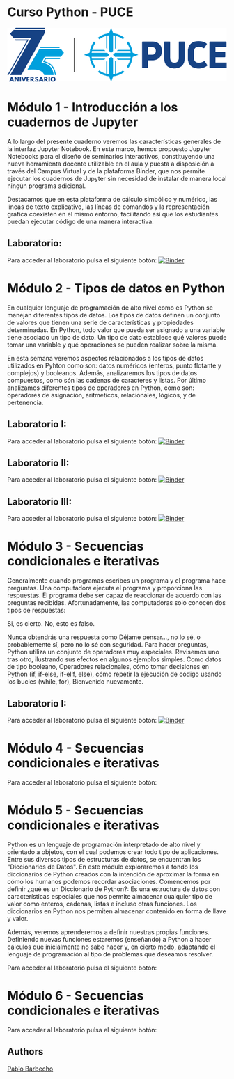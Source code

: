 # Curso Python - PUCE

![logo](logo.png)
# Módulo 1 - Introducción a los cuadernos de Jupyter

A lo largo del presente cuaderno veremos las características generales de la interfaz Jupyter Notebook. En este marco, hemos propuesto Jupyter Notebooks para el diseño de seminarios interactivos, constituyendo una nueva herramienta docente utilizable en el aula y puesta a disposición a través del Campus Virtual y de la plataforma Binder, que nos permite ejecutar los cuadernos de Jupyter sin necesidad de instalar de manera local ningún programa adicional. 

Destacamos que en esta plataforma de cálculo simbólico y numérico, las líneas de texto explicativo, las líneas de comandos y la representación gráfica coexisten en el mismo entorno, facilitando así que los estudiantes puedan ejecutar código de una manera interactiva.

## Laboratorio: 
Para acceder al laboratorio pulsa el siguiente botón:
[![Binder](https://mybinder.org/badge_logo.svg)](https://mybinder.org/v2/gh/Pbarbecho/Curso_Python.git/main?labpath=Introduccion_Jupyter.ipynb)


# Módulo 2 - Tipos de datos en Python

En cualquier lenguaje de programación de alto nivel como es Python se manejan diferentes tipos de datos. Los tipos de datos definen un conjunto de valores que tienen una serie de características y propiedades determinadas. En Python, todo valor que pueda ser asignado a una variable tiene asociado un tipo de dato. Un tipo de dato establece qué valores puede tomar una variable y qué operaciones se pueden realizar sobre la misma. 

En esta semana veremos aspectos relacionados a los tipos de datos utilizados en Pyhton como son: datos numéricos (enteros, punto flotante y complejos) y booleanos. Además, analizaremos los tipos de datos compuestos, como són las cadenas de caracteres y listas. Por último analizamos diferentes tipos de operadores en Python, como son: operadores de asignación, aritméticos, relacionales, lógicos, y de pertenencia.

## Laboratorio I: 
Para acceder al laboratorio pulsa el siguiente botón:
[![Binder](https://mybinder.org/badge_logo.svg)](https://mybinder.org/v2/gh/Pbarbecho/Curso_Python.git/main?labpath=TiposdeDatos_I.ipynb)

## Laboratorio II: 
Para acceder al laboratorio pulsa el siguiente botón:
[![Binder](https://mybinder.org/badge_logo.svg)](https://mybinder.org/v2/gh/Pbarbecho/Curso_Python.git/main?labpath=TiposdeDatos_I.ipynb)

## Laboratorio III: 
Para acceder al laboratorio pulsa el siguiente botón:
[![Binder](https://mybinder.org/badge_logo.svg)](https://mybinder.org/v2/gh/Pbarbecho/Curso_Python.git/main?labpath=TiposdeDatos_II.ipynb)


# Módulo 3 - Secuencias condicionales e iterativas

Generalmente cuando programas escribes un programa y el programa hace preguntas. Una computadora ejecuta el programa y proporciona las respuestas. El programa debe ser capaz de reaccionar de acuerdo con las preguntas recibidas. Afortunadamente, las computadoras solo conocen dos tipos de respuestas:

Si, es cierto.
No, esto es falso.

Nunca obtendrás una respuesta como Déjame pensar..., no lo sé, o probablemente sí, pero no lo sé con seguridad. Para hacer preguntas, Python utiliza un conjunto de operadores muy especiales. Revisemos uno tras otro, ilustrando sus efectos en algunos ejemplos simples. Como datos de tipo booleano, Operadores relacionales, cómo tomar decisiones en Python (if, if-else, if-elif, else), cómo repetir la ejecución de código usando los bucles (while, for), Bienvenido nuevamente.

## Laboratorio I: 
Para acceder al laboratorio pulsa el siguiente botón:
[![Binder](https://mybinder.org/badge_logo.svg)](https://mybinder.org/v2/gh/Pbarbecho/Curso_Python.git/main?labpath=TiposdeDatos_I.ipynb)

# Módulo 4 - Secuencias condicionales e iterativas

Para acceder al laboratorio pulsa el siguiente botón:

# Módulo 5 - Secuencias condicionales e iterativas

Python es un lenguaje de programación interpretado de alto nivel y orientado a objetos, con el cual podemos crear todo tipo de aplicaciones. Entre sus diversos tipos de estructuras de datos, se encuentran los "Diccionarios de Datos". En este módulo exploraremos a fondo los diccionarios de Python creados con la intención de aproximar la forma en cómo los humanos podemos recordar asociaciones. Comencemos por definir ¿qué es un Diccionario de Python?: Es una estructura de datos con características especiales que nos permite almacenar cualquier tipo de valor como enteros, cadenas, listas e incluso otras funciones. Los diccionarios en Python nos permiten almacenar contenido en forma de llave y valor. 

Además, veremos aprenderemos a definir nuestras propias funciones. Definiendo nuevas funciones estaremos (enseñando) a Python a hacer cálculos que inicialmente no sabe hacer y, en cierto modo, adaptando el lenguaje de programación al tipo de problemas que deseamos resolver.


Para acceder al laboratorio pulsa el siguiente botón:

# Módulo 6 - Secuencias condicionales e iterativas
Para acceder al laboratorio pulsa el siguiente botón:



## Authors ##
[Pablo Barbecho](https://www.pbarbecho.com)
